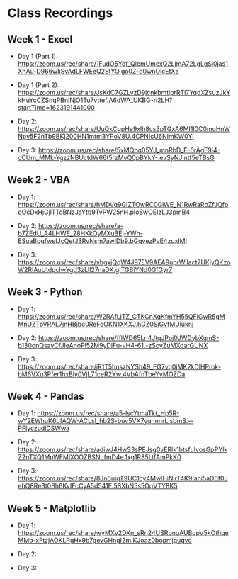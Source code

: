 # Class Recordings

## Week 1 - Excel 

* Day 1 (Part 1): https://zoom.us/rec/share/1FudO5Ydf_QiemUmexQ2LjmA72LgLqSi0jas1XhAu-D966wIiSvAdLFWEeQ2StYQ.go0Z-d0wnOlcEtX5

* Day 1 (Part 2): https://zoom.us/rec/share/JsKdC7GZLvzD9jcnkbmtlprRTl7YqdXZsuzJkYkHuYcCZSnqPBniNjO1Tu7vttef.A6dWA_UKBG-ri2LH?startTime=1623191441000

* Day 2: https://zoom.us/rec/share/UuQkCgpHe9xlh8cs3pTGxA6MI1l0C0moHnWNpv5F2nTb9BKj200HN1mtm3YPoV8U.4CPNIcU6NImKW0Yl

* Day 3: https://zoom.us/rec/share/5xMQoq05YJ_mnRbD_F-6rAgF9i4-cCUm_MMk-YgzzNBUctdW66t5rzMvQ0pBYkY-.evSyNJlntf5eTBsG

## Week 2 - VBA

* Day 1: https://zoom.us/rec/share/hMDVq9GIZTOwRC0GiWE_N1RwRaRbZfJQfpoOcDxHjGjlTToBNzJaYtb9TvPW25nH.ploSwOEIzLJ3pmB4

* Day 2: https://zoom.us/rec/share/a-b7ZEdU_A4LHWE_28HKkOyMXuBEj-YWh-ESuaBpgfwsfJcQetJ3RvNsm7awlDb9.bGqvezPvE4zuxIMI

* Day 3: https://zoom.us/rec/share/vhgxjQqW4J97EV9AEA9uprWilact7UKjyQKzoW2RIAuUtdpclwYgd3zLlI27naDX.gITGBiYNd0GfGyr7

## Week 3 - Python

* Day 1: https://zoom.us/rec/share/W2RAfLjTZ_CTKCnXqKfmYH55QFiGwR5gMMnUZTpVRAL7jnHBjbc0ReFoOKN1XKXJ.hGZ0SiGvfMUluknj

* Day 2: https://zoom.us/rec/share/fflWD65Ln4JtqJPoj0JWDybXgmS-b130onQsayCfJIeAnoPl52M9yDjFu-vH4-61.-zSoyZuMXdarGUNX

* Day 3: https://zoom.us/rec/share/jR1T5hnszNYSh49_FG7vq0jMK2kDlHProk-bM6VXu3Pfer1hxBly0VjL71ceR2Yw.4VbAfnTbeYyMOZDa

## Week 4 - Pandas

* Day 1: https://zoom.us/rec/share/a5-lscYtmaTkt_Hp5R-wY2EWhuK6dfAQW-ACLsI_hb2S-buv5VX7yqnnnrLisbmS.--PFlyczudiDSWwa

* Day 2: https://zoom.us/rec/share/adiwJ4HwS3sPEJsg0vERlk1btsfuIvosGpPYlkZ2nTXQ1MpWFMlXOOZBSNufmD4e.1xg1R85LtfAmPkK0

* Day 3: https://zoom.us/rec/share/8Jn6uiqT9UC1cy4MwlHiNlrT4K9Iani5aD6f0JehQ8Re3t0Bh6KvIFcCyA5d541E.5BXbN5s5OqVTY8K5

## Week 5 - Matplotlib

* Day 1: https://zoom.us/rec/share/wyMXy2DXn_sRn24USRbnqAUBopV5kOthqeMMb-xFtzjAOKLPgHx9b7gevGHngI2m.KJoaz0bopmjgugvo

* Day 2:

* Day 3: 
